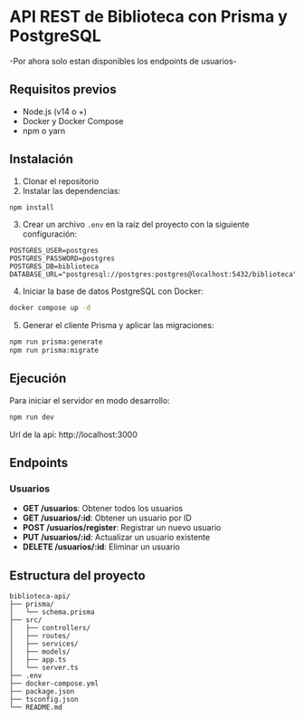 # API REST de Biblioteca con Prisma y PostgreSQL

-Por ahora solo estan disponibles los endpoints de usuarios-

## Requisitos previos

- Node.js (v14 o +)
- Docker y Docker Compose
- npm o yarn

## Instalación

1. Clonar el repositorio
2. Instalar las dependencias:
```bash
npm install
```

3. Crear un archivo `.env` en la raíz del proyecto con la siguiente configuración:
```
POSTGRES_USER=postgres
POSTGRES_PASSWORD=postgres
POSTGRES_DB=biblioteca
DATABASE_URL="postgresql://postgres:postgres@localhost:5432/biblioteca"
```

4. Iniciar la base de datos PostgreSQL con Docker:
```bash
docker compose up -d
```

5. Generar el cliente Prisma y aplicar las migraciones:
```bash
npm run prisma:generate
npm run prisma:migrate
```

## Ejecución

Para iniciar el servidor en modo desarrollo:
```bash
npm run dev
```

Url de la api: http://localhost:3000

## Endpoints

### Usuarios

- **GET /usuarios**: Obtener todos los usuarios
- **GET /usuarios/:id**: Obtener un usuario por ID
- **POST /usuarios/register**: Registrar un nuevo usuario
- **PUT /usuarios/:id**: Actualizar un usuario existente
- **DELETE /usuarios/:id**: Eliminar un usuario

## Estructura del proyecto
```
biblioteca-api/
├── prisma/
│   └── schema.prisma
├── src/
│   ├── controllers/
│   ├── routes/
│   ├── services/
│   ├── models/
│   ├── app.ts
│   └── server.ts
├── .env
├── docker-compose.yml
├── package.json
├── tsconfig.json
└── README.md
``` 